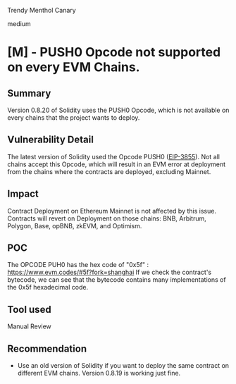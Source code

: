 Trendy Menthol Canary

medium

# [M] - PUSH0 Opcode not supported on every EVM Chains.

## Summary
Version 0.8.20 of Solidity uses the PUSH0 Opcode, which is not available on every chains that the project wants to deploy.

## Vulnerability Detail

The latest version of Solidity used the Opcode PUSH0 ([EIP-3855](https://eips.ethereum.org/EIPS/eip-3855)).
Not all chains accept this Opcode, which will result in an EVM error at deployment from the chains where the contracts are deployed, excluding Mainnet.

## Impact 

Contract Deployment on Ethereum Mainnet is not affected by this issue.
Contracts will revert on Deployment on those chains: BNB, Arbitrum, Polygon, Base, opBNB, zkEVM, and Optimism.

## POC 

The OPCODE PUH0 has the hex code of "0x5f" : https://www.evm.codes/#5f?fork=shanghai
If we check the contract's bytecode, we can see that the bytecode contains many implementations of the 0x5f hexadecimal code.

## Tool used

Manual Review

## Recommendation

 - Use an old version of Solidity if you want to deploy the same contract on different EVM chains. 
   Version 0.8.19 is working just fine.